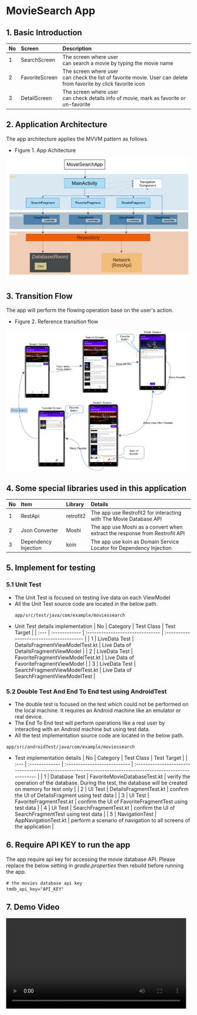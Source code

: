 # MovieSearch App

## 1. Basic Introduction

| No   | Screen         | Description                                                                                                           |
| :--- | :------------- | :-------------------------------------------------------------------------------------------------------------------- |
| 1    | SearchScreen   | The screen where user <br> can search a movie by typing the movie name                                                |
| 2    | FavoriteScreen | The screen where user <br> can check the list of favorite movie. User can delete from favorite by click favorite icon |
| 3    | DetailScreen   | The screen where user <br> can check details info of movie, mark as favorite or un-favorite                           |

## 2. Application Architecture
The app architecture applies the MVVM pattern as follows.
* Figure 1. App Achitecture
<img src="/doc/app_architecture.png" alt="App Architecture" />


## 3. Transition Flow
The app will perform the flowing operation base on the user's action.
* Figure 2. Reference transition flow
<img src="/doc/runing_flow.png" alt="Transtion Flow" />

## 4. Some special libraries used in this application
| No   | Item                 | Library   | Details                                                                     |
| :--- | :------------------- | :-------- | :-------------------------------------------------------------------------- |
| 1    | RestApi              | retrofit2 | The app use Restrofit2 for interacting with The Movie Database API          |
| 2    | Json Converter       | Moshi     | The app use Moshi as a convert when extract the response from Restrofit API |
| 3    | Dependency Injection | koin      | The app use koin as Domain Service Locator for Dependency Injection         |

## 5. Implement for testing
### 5.1 Unit Test
* The Unit Test is focused on testing live data on each ViewModel
* All the Unit Test source code are located in the below path.
  ```
  app/src/test/java/com/example/moviessearch
  ```
* Unit Test details implementation
  | No   | Category      | Test Class                       | Test Target                              |
  | :--- | :------------ | :------------------------------- | :--------------------------------------- |
  | 1    | LiveData Test | DetailsFragmentViewModelTest.kt  | Live Data of DetailsFragmentViewModel    |
  | 2    | LiveData Test | FavoriteFragmentViewModelTest.kt | Live Data of FavoriteFragmentViewModel   |
  | 3    | LiveData Test | SearchFragmentViewModelTest.kt   | Live Data of SearchFragmentViewModelTest |

### 5.2 Double Test And End To End test using AndroidTest
* The double test is focused on the test which could not be performed on the local machine. It requires an Android machine like an emulator or real device.
* The End To End test will perform operations like a real user by interacting with an Android machine but using test data.
*  All the test implementation source code are located in the below path.
  ```
  app/src/androidTest/java/com/example/moviessearch
  ```
* Test implementation details
  | No   | Category       | Test Class                   | Test Target                                                                                                 |
  | :--- | :------------- | :--------------------------- | :---------------------------------------------------------------------------------------------------------- |
  | 1    | Database Test  | FavoriteMovieDatabaseTest.kt | verify the operation of the database. During the test, the database will be created on memory for test only |
  | 2    | UI Test        | DetailsFragmentTest.kt       | confirm the UI of DetailsFragment using test data                                                           |
  | 3    | UI Test        | FavoriteFragmentTest.kt      | confirm the UI of FavoriteFragmentTest using test data                                                      |
  | 4    | UI Test        | SearchFragmentTest.kt        | confirm the UI of SearchFragmentTest using test data                                                        |
  | 5    | NavigationTest | AppNavigationTest.kt         | perform a scenario of navigation to all screens of the application                                          |
## 6. Require API KEY to run the app
The app require api key for accessing the movie database API.
Please replace the below setting in _gradle.properties_ then rebuild before running the app.
```
# the movies database api key
tmdb_api_key="API_KEY"
```
## 7. Demo Video
<video src="/doc/demo_video.webm" width=491 heigh=855/>

## 8. Consider
* Improve UI design
* Improve user experience by more animations
* Add more function like trending, allow watching trailer